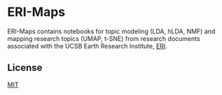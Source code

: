 # ERI-Maps

ERI-Maps contains notebooks for topic modeling (LDA, hLDA, NMF) and mapping research topics (UMAP, t-SNE) from research documents associated with the UCSB Earth Research Institute, [ERI](https://www.eri.ucsb.edu/). 

## License
[MIT](https://choosealicense.com/licenses/mit/)